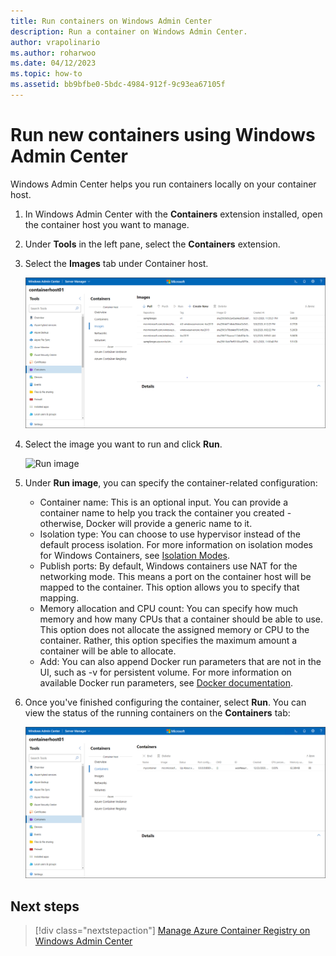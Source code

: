 ```yaml
---
title: Run containers on Windows Admin Center
description: Run a container on Windows Admin Center.
author: vrapolinario
ms.author: roharwoo
ms.date: 04/12/2023
ms.topic: how-to
ms.assetid: bb9bfbe0-5bdc-4984-912f-9c93ea67105f
---
```

# Run new containers using Windows Admin Center

Windows Admin Center helps you run containers locally on your container host.

1. In Windows Admin Center with the **Containers** extension installed, open the container host you want to manage.
2. Under **Tools** in the left pane, select the **Containers** extension.
3. Select the **Images** tab under Container host.

    ![Images tab](./media/wac-images.png)

4. Select the image you want to run and click **Run**.

    ![Run image](./media/wac-run-containers.png)

5. Under **Run image**, you can specify the container-related configuration:

    - Container name: This is an optional input. You can provide a container name to help you track the container you created - otherwise, Docker will provide a generic name to it.
    - Isolation type: You can choose to use hypervisor instead of the default process isolation. For more information on isolation modes for Windows Containers, see [Isolation Modes](../manage-containers/hyperv-container.md).
    - Publish ports: By default, Windows containers use NAT for the networking mode. This means a port on the container host will be mapped to the container. This option allows you to specify that mapping.
    - Memory allocation and CPU count: You can specify how much memory and how many CPUs that a container should be able to use. This option does not allocate the assigned memory or CPU to the container. Rather, this option specifies the maximum amount a container will be able to allocate.
    - Add: You can also append Docker run parameters that are not in the UI, such as -v for persistent volume. For more information on available Docker run parameters, see [Docker documentation](https://docs.docker.com/engine/reference/commandline/run/).

6. Once you've finished configuring the container, select **Run**. You can view the status of the running containers on the **Containers** tab:

    ![Containers tab](./media/wac-containers.png)

## Next steps

> [!div class="nextstepaction"]
> [Manage Azure Container Registry on Windows Admin Center](./wac-acr.md)
